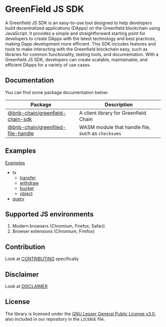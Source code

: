 # GreenField JS SDK
A Greenfield JS SDK is an easy-to-use tool designed to help developers build decentralized applications (DApps) on the Greenfield blockchain using JavaScript. It provides a simple and straightforward starting point for developers to create DApps with the latest technology and best practices, making Dapp development more efficient. This SDK includes features and tools to make interacting with the Greenfield blockchain easy, such as libraries for common functionality, testing tools, and documentation. With a Greenfield JS SDK, developers can create scalable, maintainable, and efficient DApps for a variety of use cases.

## Documentation

You can find some package documentation below:

| Package | Description |
| --- | --- |
| [@bnb-chain/greenfield-chain-sdk](./packages/chain-sdk) | A client library for Greenfield Chain |
| [@bnb-chain/greenfiled-file-handle](./packages/files) | WASM module that handle file, such as `checksums` |

## Examples

[Examples](./examples)

* tx
  * [transfer](./examples/wallet/src/components/transfer/index.tsx)
  * [withdraw](./examples/wallet/src/components/withdraw/index.tsx)
  * [bucket](./examples/wallet/src/components/bucket/index.tsx)
  * [object](./examples/wallet/src/components/object/index.tsx)
* [query](./examples/wallet/src/components/withdraw/query.tsx)

## Supported JS environments

1. Modern browsers (Chromium, Firefox, Safari)
2. Browser extensions (Chromium, Firefox)

## Contribution

Look at [CONTRIBUTING](./CONTRIBUTING.md) specifically


## Disclaimer

Look at [DISCLAIMER](./DISCLAIMER.md)

## License

The library is licensed under the
[GNU Lesser General Public License v3.0](https://www.gnu.org/licenses/lgpl-3.0.en.html),
also included in our repository in the `LICENSE` file.
